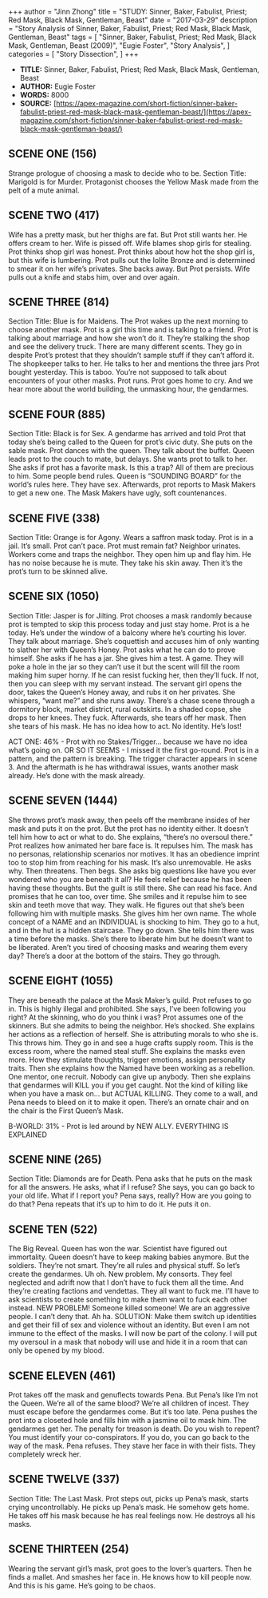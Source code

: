 +++
author = "Jinn Zhong"
title = "STUDY: Sinner, Baker, Fabulist, Priest; Red Mask, Black Mask, Gentleman, Beast"
date = "2017-03-29"
description = "Story Analysis of Sinner, Baker, Fabulist, Priest; Red Mask, Black Mask, Gentleman, Beast"
tags = [
    "Sinner, Baker, Fabulist, Priest; Red Mask, Black Mask, Gentleman, Beast (2009)",
    "Eugie Foster",
    "Story Analysis",
]
categories = [
    "Story Dissection",
]
+++

* **TITLE:** Sinner, Baker, Fabulist, Priest; Red Mask, Black Mask, Gentleman, Beast
* **AUTHOR:** Eugie Foster
* **WORDS:** 8000
* **SOURCE:** [https://apex-magazine.com/short-fiction/sinner-baker-fabulist-priest-red-mask-black-mask-gentleman-beast/](https://apex-magazine.com/short-fiction/sinner-baker-fabulist-priest-red-mask-black-mask-gentleman-beast/)

## SCENE ONE (156)
Strange prologue of choosing a mask to decide who to be. Section Title: Marigold is for Murder. Protagonist chooses the Yellow Mask made from the pelt of a mute animal.

## SCENE TWO (417)
Wife has a pretty mask, but her thighs are fat. But Prot still wants her. He offers cream to her. Wife is pissed off. Wife blames shop girls for stealing. Prot thinks shop girl was honest. Prot thinks about how hot the shop girl is, but this wife is lumbering. Prot pulls out the Iolite Bronze and is determined to smear it on her wife’s privates. She backs away. But Prot persists. Wife pulls out a knife and stabs him, over and over again.

## SCENE THREE (814)
Section Title: Blue is for Maidens. The Prot wakes up the next morning to choose another mask. Prot is a girl this time and is talking to a friend. Prot is talking about marriage and how she won’t do it. They’re stalking the shop and see the delivery truck. There are many different scents. They go in despite Prot’s protest that they shouldn’t sample stuff if they can’t afford it. The shopkeeper talks to her. He talks to her and mentions the three jars Prot bought yesterday. This is taboo. You’re not supposed to talk about encounters of your other masks. Prot runs. Prot goes home to cry. And we hear more about the world building, the unmasking hour, the gendarmes. 

## SCENE FOUR (885)
Section Title: Black is for Sex. A gendarme has arrived and told Prot that today she’s being called to the Queen for prot’s civic duty. She puts on the sable mask. Prot dances with the queen. They talk about the buffet. Queen leads prot to the couch to mate, but delays. She wants prot to talk to her. She asks if prot has a favorite mask. Is this a trap? All of them are precious to him. Some people bend rules. Queen is “SOUNDING BOARD” for the world’s rules here. They have sex. Afterwards, prot reports to Mask Makers to get a new one. The Mask Makers have ugly, soft countenances.

## SCENE FIVE (338)
Section Title: Orange is for Agony. Wears a saffron mask today. Prot is in a jail. It’s small. Prot can’t pace. Prot must remain fat? Neighbor urinates. Workers come and traps the neighbor. They open him up and flay him. He has no noise because he is mute. They take his skin away. Then it’s the prot’s turn to be skinned alive.

## SCENE SIX (1050)
Section Title: Jasper is for Jilting. Prot chooses a mask randomly because prot is tempted to skip this process today and just stay home. Prot is a he today. He’s under the window of a balcony where he’s courting his lover. They talk about marriage. She’s coquettish and accuses him of only wanting to slather her with Queen’s Honey. Prot asks what he can do to prove himself. She asks if he has a jar. She gives him a test. A game. They will poke a hole in the jar so they can’t use it but the scent will fill the room making him super horny. If he can resist fucking her, then they’ll fuck. If not, then you can sleep with my servant instead. The servant girl opens the door, takes the Queen’s Honey away, and rubs it on her privates. She whispers, “want me?” and she runs away. There’s a chase scene through a dormitory block, market district, rural outskirts. In a shaded copse, she drops to her knees. They fuck. Afterwards, she tears off her mask. Then she tears of his mask. He has no idea how to act. No identity. He’s lost!

ACT ONE: 46% - Prot with no Stakes/Trigger… because we have no idea what’s going on.
OR SO IT SEEMS - I missed it the first go-round. Prot is in a pattern, and the pattern is breaking.
The trigger character appears in scene 3. And the aftermath is he has withdrawal issues, wants another mask already. He’s done with the mask already.

## SCENE SEVEN (1444)
She throws prot’s mask away, then peels off the membrane insides of her mask and puts it on the prot. But the prot has no identity either. It doesn’t tell him how to act or what to do. She explains, “there’s no oversoul there.” Prot realizes how animated her bare face is. It repulses him. The mask has no personas, relationship scenarios nor motives. It has an obedience imprint too to stop him from reaching for his mask. It’s also unremovable. He asks why. Then threatens. Then begs. She asks big questions like have you ever wondered who you are beneath it all? He feels relief because he has been having these thoughts. But the guilt is still there. She can read his face. And promises that he can too, over time. She smiles and it repulse him to see skin and teeth move that way. They walk. He figures out that she’s been following him with multiple masks. She gives him her own name. The whole concept of a NAME and an INDIVIDUAL is shocking to him. They go to a hut, and in the hut is a hidden staircase. They go down. She tells him there was a time before the masks. She’s there to liberate him but he doesn’t want to be liberated. Aren’t you tired of choosing masks and wearing them every day? There’s a door at the bottom of the stairs. They go through.

## SCENE EIGHT (1055)
They are beneath the palace at the Mask Maker’s guild. Prot refuses to go in. This is highly illegal and prohibited. She says, I’ve been following you right? At the skinning, who do you think i was? Prot assumes one of the skinners. But she admits to being the neighbor. He’s shocked. She explains her actions as a reflection of herself. She is attributing morals to who she is. This throws him. They go in and see a huge crafts supply room. This is the excess room, where the named steal stuff. She explains the masks even more. How they stimulate thoughts, trigger emotions, assign personality traits. Then she explains how the Named have been working as a rebellion. One mentor, one recruit. Nobody can give up anybody. Then she explains that gendarmes will KILL you if you get caught. Not the kind of killing like when you have a mask on… but ACTUAL KILLING. They come to a wall, and Pena needs to bleed on it to make it open. There’s an ornate chair and on the chair is the First Queen’s Mask. 

B-WORLD: 31% - Prot is led around by NEW ALLY. EVERYTHING IS EXPLAINED

## SCENE NINE (265)
Section Title: Diamonds are for Death. Pena asks that he puts on the mask for all the answers. He asks, what if I refuse? She says, you can go back to your old life. What if I report you? Pena says, really? How are you going to do that? Pena repeats that it’s up to him to do it. He puts it on.

## SCENE TEN (522)
The Big Reveal. Queen has won the war. Scientist have figured out immortality. Queen doesn’t have to keep making babies anymore. But the soldiers. They’re not smart. They’re all rules and physical stuff. So let’s create the gendarmes. Uh oh. New problem. My consorts. They feel neglected and adrift now that I don’t have to fuck them all the time. And they’re creating factions and vendettas. They all want to fuck me. I’ll have to ask scientists to create something to make them want to fuck each other instead. NEW PROBLEM! Someone killed someone! We are an aggressive people. I can’t deny that. Ah ha. SOLUTION: Make them switch up identities and get their fill of sex and violence without an identity. But even I am not immune to the effect of the masks. I will now be part of the colony. I will put my oversoul in a mask that nobody will use and hide it in a room that can only be opened by my blood.

## SCENE ELEVEN (461)
Prot takes off the mask and genuflects towards Pena. But Pena’s like I’m not the Queen. We’re all of the same blood? We’re all children of incest. They must escape before the gendarmes come. But it’s too late. Pena pushes the prot into a closeted hole and fills him with a jasmine oil to mask him. The gendarmes get her. The penalty for treason is death. Do you wish to repent? You must identify your co-conspirators. If you do, you can go back to the way of the mask. Pena refuses. They stave her face in with their fists. They completely wreck her.

## SCENE TWELVE (337)
Section Title: The Last Mask. Prot steps out, picks up Pena’s mask, starts crying uncontrollably. He picks up Pena’s mask. He somehow gets home. He takes off his mask because he has real feelings now. He destroys all his masks. 

## SCENE THIRTEEN (254)
Wearing the servant girl’s mask, prot goes to the lover’s quarters. Then he finds a mallet. And smashes her face in. He knows how to kill people now. And this is his game. He’s going to be chaos.
